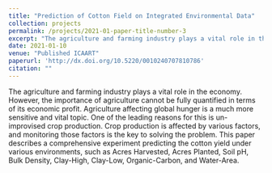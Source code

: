 ```yaml
---
title: "Prediction of Cotton Field on Integrated Environmental Data"
collection: projects
permalink: /projects/2021-01-paper-title-number-3
excerpt: "The agriculture and farming industry plays a vital role in the economy. However, the importance of agriculture cannot be fully quantified in terms of its economic profit..."
date: 2021-01-10
venue: "Published ICAART"
paperurl: 'http://dx.doi.org/10.5220/0010240707810786'
citation: "" 
---
```

The agriculture and farming industry plays a vital role in the economy. However, the importance of agriculture cannot be fully quantified in terms of its economic profit. Agriculture affecting global hunger is a much more sensitive and vital topic. One of the leading reasons for this is un-improvised crop production. Crop production is affected by various factors, and monitoring those factors is the key to solving the problem. This paper describes a comprehensive experiment predicting the cotton yield under various environments, such as Acres Harvested, Acres Planted, Soil pH, Bulk Density, Clay-High, Clay-Low, Organic-Carbon, and Water-Area.
